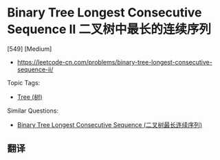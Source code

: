 # Binary Tree Longest Consecutive Sequence II 二叉树中最长的连续序列

[549] [Medium]

- https://leetcode-cn.com/problems/binary-tree-longest-consecutive-sequence-ii/

Topic Tags:

- [Tree (树)](https://leetcode-cn.com/tag/tree/)

Similar Questions:

- [Binary Tree Longest Consecutive Sequence (二叉树最长连续序列)](https://leetcode-cn.com/problems/binary-tree-longest-consecutive-sequence/)

## 翻译
